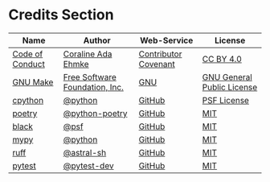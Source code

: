 # Credits Section

| Name                  | Author                               | Web-Service                | License                          |
|-----------------------|--------------------------------------|----------------------------|----------------------------------|
| [Code of Conduct][01] | [Coraline Ada Ehmke][02]             | [Contributor Covenant][03] | [CC BY 4.0][04]                  |
| [GNU Make][05]        | [Free Software Foundation, Inc.][06] | [GNU][07]                  | [GNU General Public License][08] |
| [cpython][09]         | [@python][10]                        | [GitHub][11]               | [PSF License][12]                |
| [poetry][13]          | [@python-poetry][14]                 | [GitHub][15]               | [MIT][16]                        |
| [black][17]           | [@psf][18]                           | [GitHub][19]               | [MIT][20]                        |
| [mypy][21]            | [@python][22]                        | [GitHub][23]               | [MIT][24]                        |
| [ruff][25]            | [@astral-sh][26]                     | [GitHub][27]               | [MIT][28]                        |
| [pytest][29]          | [@pytest-dev][30]                    | [GitHub][31]               | [MIT][32]                        |

[01]: https://www.contributor-covenant.org/version/2/1/code_of_conduct
[02]: https://where.coraline.codes
[03]: https://www.contributor-covenant.org
[04]: https://github.com/EthicalSource/contributor_covenant/blob/release/LICENSE.md

[05]: https://www.gnu.org/software/make
[06]: https://www.gnu.org/software/make/#mission-statement
[07]: https://www.gnu.org/
[08]: https://www.gnu.org/licenses/gpl-3.0.en.html

[09]: https://github.com/python/cpython
[10]: https://github.com/python
[11]: https://github.com
[12]: https://github.com/python/cpython/blob/main/LICENSE

[13]: https://github.com/python-poetry/poetry
[14]: https://github.com/python-poetry
[15]: https://github.com
[16]: https://github.com/python-poetry/poetry/blob/main/LICENSE

[17]: https://github.com/psf/black
[18]: https://github.com/psf
[19]: https://github.com
[20]: https://github.com/psf/black/blob/main/LICENSE

[21]: https://github.com/python/mypy
[22]: https://github.com/python
[23]: https://github.com
[24]: https://github.com/python/mypy/blob/master/LICENSE

[25]: https://github.com/astral-sh/ruff
[26]: https://github.com/astral-sh
[27]: https://github.com
[28]: https://github.com/astral-sh/ruff/blob/main/LICENSE

[29]: https://github.com/pytest-dev/pytest
[30]: https://github.com/pytest-dev
[31]: https://github.com
[32]: https://github.com/pytest-dev/pytest/blob/main/LICENSE
